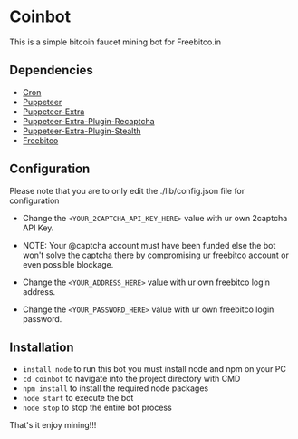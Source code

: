 # Coinbot
This is a simple bitcoin faucet mining bot for Freebitco.in

## Dependencies
* [Cron](https://www.npmjs.com/package/cron)
* [Puppeteer](https://www.npmjs.com/package/puppeteer)
* [Puppeteer-Extra](https://www.npmjs.com/package/puppeteer-extra)
* [Puppeteer-Extra-Plugin-Recaptcha](https://www.npmjs.com/package/puppeteer-extra-plugin-recaptcha)
* [Puppeteer-Extra-Plugin-Stealth](https://www.npmjs.com/package/puppeteer-extra-plugin-stealth)
* [Freebitco](https://freebitco.in/)


## Configuration
Please note that you are to only edit the ./lib/config.json file for configuration

* Change the ``<YOUR_2CAPTCHA_API_KEY_HERE>`` value with ur own 2captcha API Key. 
- NOTE: Your @captcha account must have been funded else the bot won't solve the captcha there by
  compromising ur freebitco account or even possible blockage.

* Change the ``<YOUR_ADDRESS_HERE>`` value with ur own freebitco login address.

* Change the ``<YOUR_PASSWORD_HERE>`` value with ur own freebitco login password.


## Installation
- ``install node`` to run this bot you must install node and npm on your PC
- ``cd coinbot`` to navigate into the project directory with CMD
- ``npm install`` to install the required node packages
- ``node start`` to execute the bot
- ``node stop`` to stop the entire bot process



That's it enjoy mining!!!

